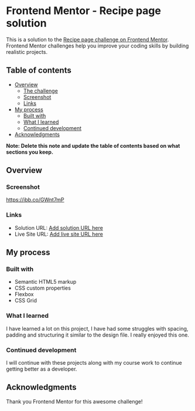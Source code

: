 # Frontend Mentor - Recipe page solution

This is a solution to the [Recipe page challenge on Frontend Mentor](https://www.frontendmentor.io/challenges/recipe-page-KiTsR8QQKm). Frontend Mentor challenges help you improve your coding skills by building realistic projects.

## Table of contents

- [Overview](#overview)
  - [The challenge](#the-challenge)
  - [Screenshot](#screenshot)
  - [Links](#links)
- [My process](#my-process)
  - [Built with](#built-with)
  - [What I learned](#what-i-learned)
  - [Continued development](#continued-development)
- [Acknowledgments](#acknowledgments)

**Note: Delete this note and update the table of contents based on what sections you keep.**

## Overview

### Screenshot

<https://ibb.co/GWnt7mP>

### Links

- Solution URL: [Add solution URL here](https://your-solution-url.com)
- Live Site URL: [Add live site URL here](https://your-live-site-url.com)

## My process

### Built with

- Semantic HTML5 markup
- CSS custom properties
- Flexbox
- CSS Grid

### What I learned

I have learned a lot on this project, I have had some struggles with spacing, padding and structuring it similar to the design file.
I really enjoyed this one.

### Continued development

I will continue with these projects along with my course work to continue getting better as a developer.

## Acknowledgments

Thank you Frontend Mentor for this awesome challenge!

